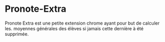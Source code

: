 # Pronote-Extra
 Pronote Extra est une petite extension chrome ayant pour but de calculer les. moyennes générales des élèves si jamais cette dernière à été supprimée.
